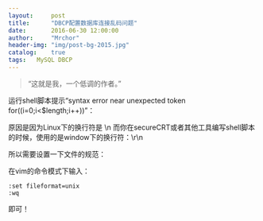 ```yaml
---
layout:     post
title:      "DBCP配置数据库连接乱码问题"
date:       2016-06-30 12:00:00
author:     "Mrchor"
header-img: "img/post-bg-2015.jpg"
catalog:	true
tags:	MySQL DBCP
---
```


> “这就是我，一个低调的作者。”


运行shell脚本提示“syntax error near unexpected token for((i=0;i<$length;i++))”：

原因是因为Linux下的换行符是 \n 而你在secureCRT或者其他工具编写shell脚本的时候，使用的是window下的换行符：\r\n

所以需要设置一下文件的规范：

在vim的命令模式下输入：

	:set fileformat=unix
	:wq

即可！